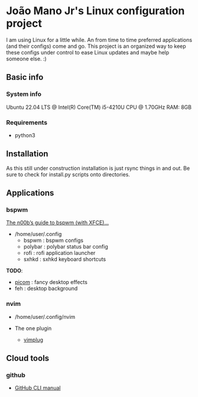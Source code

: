 # João Mano Jr's Linux configuration project

I am using Linux for a little while. An from time to time preferred applications (and their configs)
come and go.  This project is an organized way to keep these configs under control to ease Linux
updates and maybe help someone else. :)


## Basic info


### System info

Ubuntu 22.04 LTS @ Intel(R) Core(TM) i5-4210U CPU @ 1.70GHz RAM: 8GB


### Requirements

- python3


## Installation

As this still under construction installation is just rsync things in and out. Be sure to check for
install.py scripts onto directories.


## Applications


### bspwm

[The n00b’s guide to bspwm (with XFCE)…](https://bgdawes.github.io/bspwm-xfce-dotfiles/)

- /home/user/.config
    - bspwm : bspwm configs
    - polybar : polybar status bar config
    - rofi : rofi application launcher
    - sxhkd : sxhkd keyboard shortcuts

**TODO**:

- [picom](https://wiki.archlinux.org/title/picom) : fancy desktop effects
- feh : desktop background


### nvim

- /home/user/.config/nvim

- The one plugin
    - [vimplug](https://github.com/junegunn/vim-plug)


## Cloud tools


### github

- [GitHub CLI manual](https://cli.github.com/manual/)
